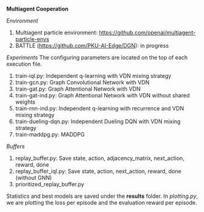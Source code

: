 **Multiagent Cooperation**

*Environment*
1. Multiagent particle environment: https://github.com/openai/multiagent-particle-envs
2. BATTLE (https://github.com/PKU-AI-Edge/DGN): in progress

*Experiments*
The configuring parameters are located on the top of each execution file. 
1. train-iql.py: Independent q-learning with VDN mixing strategy
3. train-gcn.py: Graph Convolutional Network with VDN 
4. train-gat.py: Graph Attentional Network with VDN 
5. train-gat-ind.py: Graph Attentional Network with VDN without shared weights 
7. train-rnn-ind.py:  Independent q-learning with recurrence and VDN mixing strategy 
8. train-dueling-dqn.py: Independent Dueling DQN with VDN mixing strategy
9. train-maddpg.py: MADDPG

*Buffers*
1. replay_buffer.py: Save state, action, adjacency_matrix, next_action, reward, done
3. replay_buffer_iql.py: Save state, action, next_action, reward, done (without GNN)
4. prioritized_replay_buffer.py

Statistics and best models are saved under the **results** folder. In *plotting.py*, we are plotting the loss per episode and the evaluation reward per episode.

